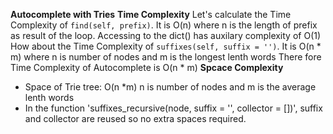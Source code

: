 **Autocomplete with Tries**
**Time Complexity**
Let's calculate the Time Complexity of `find(self, prefix)`. It is O(n) where n is the length of prefix as result of the loop.  Accessing to the dict() has auxilary complexity of O(1)
How about the Time Complexity of `suffixes(self, suffix = '')`. It is O(n * m) where n is number of nodes and m is the longest lenth words
There fore Time Complexity of Autocomplete is O(n * m)
**Spcace Complexity**
- Space of Trie tree: O(n *m) n is number of nodes and m is the average lenth words
- In the function 'suffixes_recursive(node, suffix = '', collector = [])', suffix and collector are reused so no extra spaces required.